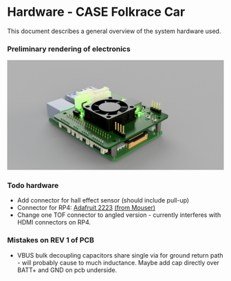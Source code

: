 # Hardware - CASE Folkrace Car

This document describes a general overview of the system hardware used.

### Preliminary rendering of electronics

![Electronics Render](img/ElectronicsRender.png)

### Todo hardware
* Add connector for hall effect sensor (should include pull-up)
* Connector for RP4: [Adafruit 2223](https://www.adafruit.com/product/2223) [(from Mouser)](https://www.mouser.se/ProductDetail/Adafruit/2223?qs=%2Fha2pyFaduidPXPXSuFTA%252Bpgx%252BFdWwp2gD3vvkg%2FNZGxFnQuzv6LiQ%3D%3D)
* Change one TOF connector to angled version - currently interferes with HDMI connectors on RP4.

### Mistakes on REV 1 of PCB

* VBUS bulk decoupling capacitors share single via for ground return path - will probably cause to much inductance. Maybe add cap directly over BATT+ and GND on pcb underside.

